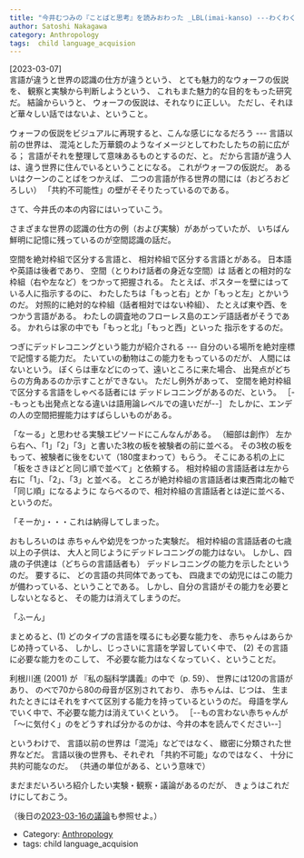 ```yaml
---
title: "今井むつみの『ことばと思考』を読みおわった _LBL(imai-kanso) ---わくわくドキドキ；めっちゃ面白い"
author: Satoshi Nakagawa
category: Anthropology
tags:  child language_acquision
---
```


[2023-03-07]  
 言語が違うと世界の認識の仕方が違うという、
とても魅力的なウォーフの仮説を、
観察と実験から判断しようという、
これもまた魅力的な目的をもった研究だ。
結論からいうと、
ウォーフの仮説は、それなりに正しい。
ただし、それほど華々しい話ではないよ、ということ。

 ウォーフの仮説をビジュアルに再現すると、こんな感じになるだろう ---
言語以前の世界は、
混沌とした万華鏡のようなイメージとしてわたしたちの前に広がる；
言語がそれを整理して意味あるものとするのだ、と。
だから言語が違う人は、違う世界に住んでいるということになる。
これがウォーフの仮説だ。
あるいはクーンのことばをつかえば、
二つの言語が作る世界の間には（おどろおどろしい）
「共約不可能性」の壁がそそりたっているのである。

 さて、今井氏の本の内容にはいっていこう。

 さまざまな世界の認識の仕方の例（および実験）があがっていたが、
いちばん鮮明に記憶に残っているのが空間認識の話だ。

 空間を絶対枠組で区分する言語と、
相対枠組で区分する言語とがある。
日本語や英語は後者であり、
空間（とりわけ話者の身近な空間）は
話者との相対的な枠組（右や左など）をつかって把握される。
たとえば、ポスターを壁にはっている人に指示するのに、
わたしたちは「もっと右」とか「もっと左」とかいうのだ。
対照的に絶対的な枠組（話者相対ではない枠組）、
たとえば東や西、をつかう言語がある。
わたしの調査地のフローレス島のエンデ語話者がそうである。
かれらは家の中でも「もっと北」「もっと西」といった
指示をするのだ。

 つぎにデッドレコニングという能力が紹介される ---
自分のいる場所を絶対座標で記憶する能力だ。
たいていの動物はこの能力をもっているのだが、
人間にはないという。
ぼくらは車などにのって、遠いところに来た場合、
出発点がどちらの方角あるのか示すことができない。
ただし例外があって、
空間を絶対枠組で区分する言語をしゃべる話者には
デッドレコニングがあるのだ、という。
［--もっとも出発点となる違いは語用論レベルでの違いだが--］
たしかに、エンデの人の空間把握能力はすばらしいものがある。

 「なーる」と思わせる実験エピソードにこんなんがある。
（細部は創作）
左から右へ、「1」「2」「3」と書いた3枚の板を被験者の前に並べる。
その3枚の板をもって、被験者に後をむいて（180度まわって）もらう。
そこにある机の上に「板をさきほどと同じ順で並べて」と依頼する。
相対枠組の言語話者は左から右に「1」、「2」、「3」と並べる。
ところが絶対枠組の言語話者は東西南北の軸で「同じ順」になるように
ならべるので、相対枠組の言語話者とは逆に並べる、というのだ。

 「そーか」・・・これは納得してしまった。

 おもしろいのは
赤ちゃんや幼児をつかった実験だ。
相対枠組の言語話者の七歳以上の子供は、
大人と同じようにデッドレコニングの能力はない。
しかし、四歳の子供達は（どちらの言語話者も）
デッドレコニングの能力を示したというのだ。
要するに、
どの言語の共同体であっても、
四歳までの幼児にはこの能力が備わっている、ということである。
しかし、自分の言語がその能力を必要としないとなると、
その能力は消えてしまうのだ。

 「ふーん」

 まとめると、(1) どのタイプの言語を喋るにも必要な能力を、
赤ちゃんはあらかじめ持っている、
しかし、じっさいに言語を学習していく中で、
(2) その言語に必要な能力をのこして、
不必要な能力はなくなっていく、ということだ。

 利根川進 (2001) が
『私の脳科学講義』の中で（p. 59）、
世界には120の言語があり、
のべで70から80の母音が区別されており、
赤ちゃんは、じつは、
生まれたときにはそれをすべて区別する能力を持っているというのだ。
母語を学んでいく中で、不必要な能力は消えていくという。
［--もの言わない赤ちゃんが「〜に気付く」のをどうすれば分かるのかは、今井の本を読んでください--］

 というわけで、
言語以前の世界は「混沌」などではなく、
緻密に分類された世界などだ。
言語以後の世界も、それぞれ
「共約不可能」なのではなく、
十分に共約可能なのだ。
（共通の単位がある、という意味で）

 まだまだいろいろ紹介したい実験・観察・議論があるのだが、
きょうはこれだけにしておこう。

 （後日の[2023-03-16の議論](2023-03-16-1.html)も参照せよ。）

- Category: [Anthropology](/categories.html#Anthropology)
- tags:  child language_acquision
